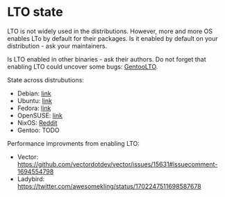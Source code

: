# LTO state

LTO is not widely used in the distributions. However, more and more OS enables LTo by default for their packages. Is it enabled by default on your distribution - ask your maintainers.

Is LTO enabled in other binaries - ask their authors. Do not forget that enabling LTO could uncover some bugs: [GentooLTO](https://github.com/InBetweenNames/gentooLTO/issues).

State across distrubutions:

* Debian: [link](https://wiki.debian.org/ToolChain/LTO)
* Ubuntu: [link](https://wiki.ubuntu.com/ToolChain/LTO)
* Fedora: [link](https://fedoraproject.org/wiki/LTOByDefault)
* OpenSUSE: [link](https://en.opensuse.org/openSUSE:LTO)
* NixOS: [Reddit](https://www.reddit.com/r/NixOS/comments/146wdfk/lto_by_default/)
* Gentoo: TODO

Performance improvments from enabling LTO:
* Vector: https://github.com/vectordotdev/vector/issues/15631#issuecomment-1694554798
* Ladybird: https://twitter.com/awesomekling/status/1702247511698587678
